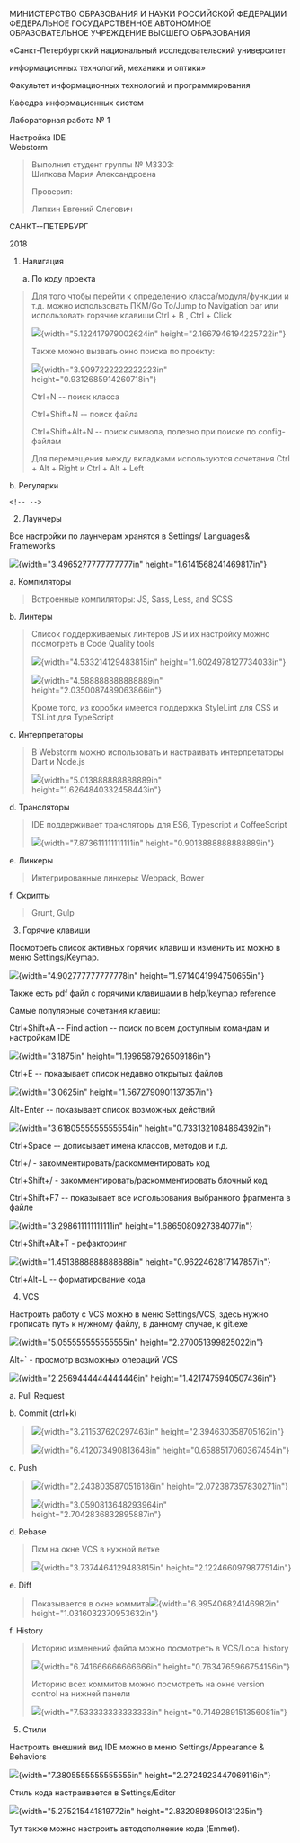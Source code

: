 МИНИСТЕРСТВО ОБРАЗОВАНИЯ И НАУКИ РОССИЙСКОЙ ФЕДЕРАЦИИ\
ФЕДЕРАЛЬНОЕ ГОСУДАРСТВЕННОЕ АВТОНОМНОЕ ОБРАЗОВАТЕЛЬНОЕ УЧРЕЖДЕНИЕ
ВЫСШЕГО ОБРАЗОВАНИЯ

«Санкт-Петербургский национальный исследовательский университет

информационных технологий, механики и оптики»

Факультет информационных технологий и программирования

Кафедра информационных систем

Лабораторная работа № 1

Настройка IDE\
Webstorm

> Выполнил студент группы № M3303:\
> Шипкова Мария Александровна
>
> Проверил:
>
> Липкин Евгений Олегович

САНКТ--ПЕТЕРБУРГ

2018

1.  Навигация

    a.  По коду проекта

> Для того чтобы перейти к определению класса/модуля/функции и т.д.
> можно использовать ПКМ/Go To/Jump to Navigation bar или использовать
> горячие клавиши Ctrl + B , Ctrl + Click
>
> ![](./lab-1//media/image1.png){width="5.122417979002624in"
> height="2.1667946194225722in"}
>
> Также можно вызвать окно поиска по проекту:
>
> ![](./lab-1//media/image2.png){width="3.9097222222222223in"
> height="0.9312685914260718in"}
>
> Ctrl+N -- поиск класса
>
> Ctrl+Shift+N -- поиск файла
>
> Ctrl+Shift+Alt+N -- поиск символа, полезно при поиске по config-файлам
>
> Для перемещения между вкладками используются сочетания Ctrl + Alt +
> Right и Ctrl + Alt + Left

b.  Регулярки

```{=html}
<!-- -->
```
2.  Лаунчеры

Все настройки по лаунчерам хранятся в Settings/ Languages& Frameworks

![](./lab-1//media/image3.png){width="3.4965277777777777in"
height="1.6141568241469817in"}

a.  Компиляторы

> Встроенные компиляторы: JS, Sass, Less, and SCSS

b.  Линтеры

> Список поддерживаемых линтеров JS и их настройку можно посмотреть в
> Code Quality tools
>
> ![](./lab-1//media/image4.png){width="4.533214129483815in"
> height="1.6024978127734033in"}
>
> ![](./lab-1//media/image5.png){width="4.588888888888889in"
> height="2.0350087489063866in"}
>
> Кроме того, из коробки имеется поддержка StyleLint для CSS и TSLint
> для TypeScript

c.  Интерпретаторы

> В Webstorm можно использовать и настраивать интерпретаторы Dart и
> Node.js
>
> ![](./lab-1//media/image6.png){width="5.013888888888889in"
> height="1.6264840332458443in"}

d.  Трансляторы

> IDE поддерживает трансляторы для ES6, Typescript и CoffeeScript
>
> ![](./lab-1//media/image7.png){width="7.873611111111111in"
> height="0.9013888888888889in"}

e.  Линкеры

> Интегрированные линкеры: Webpack, Bower

f.  Скрипты

> Grunt, Gulp

3.  Горячие клавиши

Посмотреть список активных горячих клавиш и изменить их можно в меню
Settings/Keymap.

![](./lab-1//media/image8.png){width="4.902777777777778in"
height="1.9714041994750655in"}

Также есть pdf файл с горячими клавишами в help/keymap reference

Самые популярные сочетания клавиш:

Ctrl+Shift+A -- Find action -- поиск по всем доступным командам и
настройкам IDE

![](./lab-1//media/image9.png){width="3.1875in"
height="1.1996587926509186in"}

Ctrl+E -- показывает список недавно открытых файлов

![](./lab-1//media/image10.png){width="3.0625in"
height="1.5672790901137357in"}

Alt+Enter -- показывает список возможных действий

![](./lab-1//media/image11.png){width="3.6180555555555554in"
height="0.7331321084864392in"}

Ctrl+Space -- дописывает имена классов, методов и т.д.

Ctrl+/ - закомментировать/раскомментировать код

Ctrl+Shift+/ - закомментировать/раскомментировать блочный код

Ctrl+Shift+F7 -- показывает все использования выбранного фрагмента в
файле

![](./lab-1//media/image12.png){width="3.298611111111111in"
height="1.6865080927384077in"}

Ctrl+Shift+Alt+T - рефакторинг

![](./lab-1//media/image13.png){width="1.4513888888888888in"
height="0.9622462817147857in"}

Ctrl+Alt+L -- форматирование кода

4.  VCS

Настроить работу с VCS можно в меню Settings/VCS, здесь нужно прописать
путь к нужному файлу, в данному случае, к git.exe

![](./lab-1//media/image14.png){width="5.055555555555555in"
height="2.270051399825022in"}

Alt+\` - просмотр возможных операций VCS

![](./lab-1//media/image15.png){width="2.2569444444444446in"
height="1.4217475940507436in"}

a.  Pull Request

b.  Commit (ctrl+k)

> ![](./lab-1//media/image16.png){width="3.211537620297463in"
> height="2.394630358705162in"}
>
> ![](./lab-1//media/image17.png){width="6.412073490813648in"
> height="0.6588517060367454in"}

c.  Push

> ![](./lab-1//media/image18.png){width="2.2438035870516186in"
> height="2.072387357830271in"}
>
> ![](./lab-1//media/image19.png){width="3.0590813648293964in"
> height="2.7042836832895887in"}

d.  Rebase

> Пкм на окне VCS в нужной ветке
>
> ![](./lab-1//media/image20.png){width="3.7374464129483815in"
> height="2.1224660979877514in"}

e.  Diff

> Показывается в окне
> коммита![](./lab-1//media/image21.png){width="6.995406824146982in"
> height="1.0316032370953632in"}

f.  History

> Историю изменений файла можно посмотреть в VCS/Local history
>
> ![](./lab-1//media/image22.png){width="6.741666666666666in"
> height="0.7634765966754156in"}
>
> Историю всех коммитов можно посмотреть на окне version control на
> нижней панели
>
> ![](./lab-1//media/image23.png){width="7.533333333333333in"
> height="0.7149289151356081in"}

5.  Стили

Настроить внешний вид IDE можно в меню Settings/Appearance & Behaviors

![](./lab-1//media/image24.png){width="7.3805555555555555in"
height="2.2724923447069116in"}

Стиль кода настраивается в Settings/Editor

![](./lab-1//media/image25.png){width="5.275215441819772in"
height="2.8320898950131235in"}

Тут также можно настроить автодополнение кода (Emmet).
